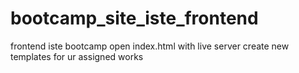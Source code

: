 # bootcamp_site_iste_frontend
frontend iste bootcamp
open index.html with live server
create new templates for ur assigned works
